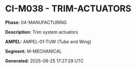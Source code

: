 # CI-M038 - TRIM-ACTUATORS

**Phase:** 04-MANUFACTURING

**Description:** Trim system actuators

**AMPEL:** AMPEL-01-TUW (Tube and Wing)

**Segment:** M-MECHANICAL

**Generated:** 2025-08-25 17:27:29 UTC
